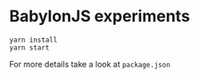 # BabylonJS experiments

```
yarn install
yarn start
```

For more details take a look at `package.json`
